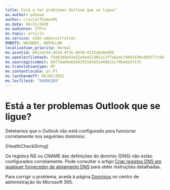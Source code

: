```yaml
---
title: Está a ter problemas Outlook que se ligue?
ms.author: pebaum
author: CrystalThomasMS
ms.date: 04/21/2020
ms.audience: ITPro
ms.topic: article
ms.service: o365-administration
ROBOTS: NOINDEX, NOFOLLOW
localization_priority: Normal
ms.assetid: b812e53a-d519-4f3e-8438-4115a8e8e906
ms.openlocfilehash: f5d6209e43422e9ea513052c2f7e8a4cf9497430cd95f77c9636a8b6dd03844c
ms.sourcegitcommit: b5f7da89a650d2915dc652449623c78be6247175
ms.translationtype: MT
ms.contentlocale: pt-PT
ms.lasthandoff: 08/05/2021
ms.locfileid: "54056285"
---
```

# <a name="having-issues-getting-outlook-to-connect"></a>Está a ter problemas Outlook que se ligue?

Detetamos que o Outlook não está configurado para funcionar corretamente nos seguintes domínios:
  
{HealthCheckString}
  
Os registos NS ou CNAME das definições do domínio (DNS) não estão configurados corretamente. Pode consultar o artigo [Criar registos DNS em qualquer fornecedor de alojamento DNS](https://docs.microsoft.com/microsoft-365/admin/get-help-with-domains/create-dns-records-at-any-dns-hosting-provider) para obter instruções detalhadas. 
  
Para corrigir o problema, aceda à página [Domínios](https://admin.microsoft.com/adminportal/home#/Domains) no centro de administração do Microsoft 365. 

  

